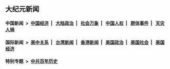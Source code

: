 ## 大纪元新闻

#### 中国新闻 &nbsp;>&nbsp; [中国经济](indexes/ncid283/README.md?10082045) &nbsp;| &nbsp; [大陆政治](indexes/ncid277/README.md?10082045) &nbsp;| &nbsp; [社会万象](indexes/ncid282/README.md?10082045) &nbsp;| &nbsp; [中国人权](indexes/ncid278/README.md?10082045) &nbsp;| &nbsp; [群体事件](indexes/ncid279/README.md?10082045) &nbsp;| &nbsp; [天灾人祸](indexes/ncid280/README.md?10082045)

#### 国际新闻 &nbsp;>&nbsp; [美中关系](indexes/nf1412576/README.md?10082045) &nbsp;| &nbsp; [台湾新闻](indexes/ncid1349361/README.md?10082045) &nbsp;| &nbsp; [香港新闻](indexes/ncid1349362/README.md?10082045) &nbsp;| &nbsp; [美国政治](indexes/ncid1078159/README.md?10082045) &nbsp;| &nbsp; [美国社会](indexes/ncid1078160/README.md?10082045) &nbsp;| &nbsp; [美国经济](indexes/ncid1078158/README.md?10082045)

#### 特别专题 &nbsp;>&nbsp; [中共百年历史](https://github.com/easy2view/epoch-special/blob/master/README.md?10082045)  
